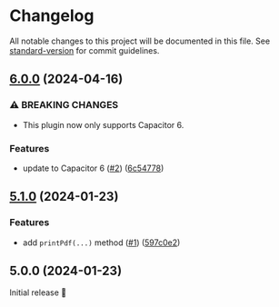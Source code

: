 # Changelog

All notable changes to this project will be documented in this file. See [standard-version](https://github.com/conventional-changelog/standard-version) for commit guidelines.

## [6.0.0](https://github.com/capawesome-team/sponsorware/compare/v5.1.0...v6.0.0) (2024-04-16)


### ⚠ BREAKING CHANGES

* This plugin now only supports Capacitor 6.

### Features

* update to Capacitor 6 ([#2](https://github.com/capawesome-team/sponsorware/issues/2)) ([6c54778](https://github.com/capawesome-team/sponsorware/commit/6c54778ce031ba363a9b2e8b8dc4acc8c44ceaec))

## [5.1.0](https://github.com/capawesome-team/capacitor-plugins/compare/v5.0.0...v5.1.0) (2024-01-23)


### Features

* add `printPdf(...)` method ([#1](https://github.com/capawesome-team/capacitor-plugins/issues/1)) ([597c0e2](https://github.com/capawesome-team/capacitor-plugins/commit/597c0e23cfd9e9800535c0373adc70389884aa36))

## 5.0.0 (2024-01-23)

Initial release 🎉
